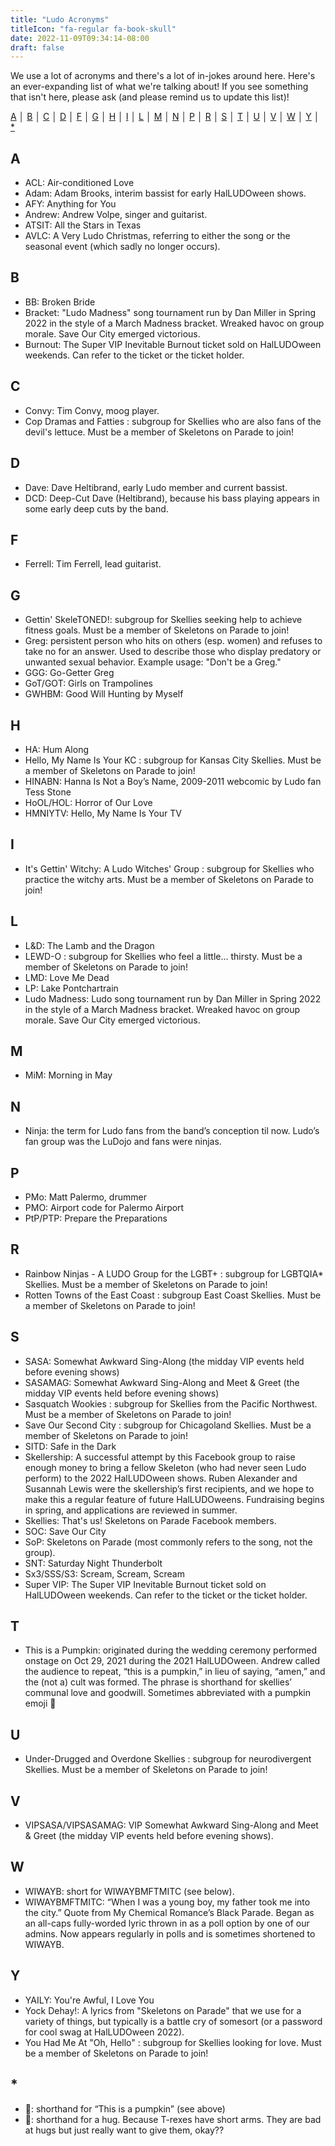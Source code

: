 ```yaml
---
title: "Ludo Acronyms"
titleIcon: "fa-regular fa-book-skull"
date: 2022-11-09T09:34:14-08:00
draft: false
---
```

We use a lot of acronyms and there's a lot of in-jokes around here.  Here's an ever-expanding list of what we're talking about!  If you see something that isn't here, please ask (and please remind us to update this list)!


[A](#a) │ [B](#b) │ [C](#c) │ [D](#d) │ [F](#f) │ [G](#g) │ 
[H](#h) │ [I](#i) │ [L](#l) │ [M](#m) │ [N](#n) │ 
[P](#p) │ [R](#r) │ [S](#s) │ [T](#t) │ [U](#u) │ 
[V](#v) │ [W](#w) │ [Y](#y) │ [*](#*)


## A
- ACL: Air-conditioned Love
- Adam: Adam Brooks, interim bassist for early HalLUDOween shows.
- AFY: Anything for You
- Andrew: Andrew Volpe, singer and guitarist.
- ATSIT: All the Stars in Texas
- AVLC: A Very Ludo Christmas, referring to either the song or the seasonal event (which sadly no longer occurs).

## B
- BB: Broken Bride
- Bracket: "Ludo Madness" song tournament run by Dan Miller in Spring 2022 in the style of a March Madness bracket. Wreaked havoc on group morale. Save Our City emerged victorious.
- Burnout: The Super VIP Inevitable Burnout ticket sold on HalLUDOween weekends. Can refer to the ticket or the ticket holder.

## C
- Convy: Tim Convy, moog player.
- Cop Dramas and Fatties : subgroup for Skellies who are also fans of the devil's lettuce. Must be a member of Skeletons on Parade to join!

## D
- Dave: Dave Heltibrand, early Ludo member and current bassist.
- DCD: Deep-Cut Dave (Heltibrand), because his bass playing appears in some early deep cuts by the band.

## F
- Ferrell: Tim Ferrell, lead guitarist.

## G
- Gettin' SkeleTONED!: subgroup for Skellies seeking help to achieve fitness goals. Must be a member of Skeletons on Parade to join!
- Greg: persistent person who hits on others (esp. women) and refuses to take no for an answer. Used to describe those who display predatory or unwanted sexual behavior. Example usage: "Don't be a Greg."
- GGG: Go-Getter Greg
- GoT/GOT: Girls on Trampolines
- GWHBM: Good Will Hunting by Myself

## H
- HA: Hum Along
- Hello, My Name Is Your KC : subgroup for Kansas City Skellies. Must be a member of Skeletons on Parade to join!
- HINABN: Hanna Is Not a Boy’s Name, 2009-2011 webcomic by Ludo fan Tess Stone
- HoOL/HOL: Horror of Our Love
- HMNIYTV: Hello, My Name Is Your TV

## I
- It's Gettin' Witchy: A Ludo Witches' Group : subgroup for Skellies who practice the witchy arts. Must be a member of Skeletons on Parade to join!

## L
- L&D: The Lamb and the Dragon
- LEWD-O : subgroup for Skellies who feel a little… thirsty. Must be a member of Skeletons on Parade to join!
- LMD: Love Me Dead
- LP: Lake Pontchartrain
- Ludo Madness: Ludo song tournament run by Dan Miller in Spring 2022 in the style of a March Madness bracket. Wreaked havoc on group morale. Save Our City emerged victorious.
## M
- MiM: Morning in May

## N
- Ninja: the term for Ludo fans from the band’s conception til now. Ludo’s fan group was the LuDojo and fans were ninjas.

## P
- PMo: Matt Palermo, drummer
- PMO: Airport code for Palermo Airport
- PtP/PTP: Prepare the Preparations

## R
- Rainbow Ninjas - A LUDO Group for the LGBT+ : subgroup for LGBTQIA* Skellies. Must be a member of Skeletons on Parade to join!
- Rotten Towns of the East Coast : subgroup East Coast Skellies. Must be a member of Skeletons on Parade to join!

## S
- SASA: Somewhat Awkward Sing-Along (the midday VIP events held before evening shows)
- SASAMAG: Somewhat Awkward Sing-Along and Meet & Greet (the midday VIP events held before evening shows)
- Sasquatch Wookies : subgroup for Skellies from the Pacific Northwest. Must be a member of Skeletons on Parade to join!
- Save Our Second City : subgroup for Chicagoland Skellies. Must be a member of Skeletons on Parade to join!
- SITD: Safe in the Dark
- Skellership: A successful attempt by this Facebook group to raise enough money to bring a fellow Skeleton (who had never seen Ludo perform) to the 2022 HalLUDOween shows. Ruben Alexander and Susannah Lewis were the skellership’s first recipients, and we hope to make this a regular feature of future HalLUDOweens. Fundraising begins in spring, and applications are reviewed in summer.
- Skellies: That's us! Skeletons on Parade Facebook members.
- SOC: Save Our City
- SoP: Skeletons on Parade (most commonly refers to the song, not the group).
- SNT: Saturday Night Thunderbolt
- Sx3/SSS/S3: Scream, Scream, Scream
- Super VIP: The Super VIP Inevitable Burnout ticket sold on HalLUDOween weekends. Can refer to the ticket or the ticket holder.

## T
- This is a Pumpkin: originated during the wedding ceremony performed onstage on Oct 29, 2021 during the 2021 HalLUDOween. Andrew called the audience to repeat, “this is a pumpkin,” in lieu of saying, “amen,” and the (not a) cult was formed. The phrase is shorthand for skellies’ communal love and goodwill. Sometimes abbreviated with a pumpkin emoji 🎃

## U
- Under-Drugged and Overdone Skellies : subgroup for neurodivergent Skellies. Must be a member of Skeletons on Parade to join!

## V
- VIPSASA/VIPSASAMAG: VIP Somewhat Awkward Sing-Along and Meet & Greet (the midday VIP events held before evening shows).

## W
- WIWAYB: short for WIWAYBMFTMITC (see below).
- WIWAYBMFTMITC: “When I was a young boy, my father took me into the city.” Quote from My Chemical Romance’s Black Parade. Began as an all-caps fully-worded lyric thrown in as a poll option by one of our admins. Now appears regularly in polls and is sometimes shortened to WIWAYB.

## Y
- YAILY: You're Awful, I Love You
- Yock Dehay!: A lyrics from "Skeletons on Parade" that we use for a variety of things, but typically is a battle cry of somesort (or a password for cool swag at HalLUDOween 2022).
- You Had Me At "Oh, Hello" : subgroup for Skellies looking for love. Must be a member of Skeletons on Parade to join!

## *
- 🎃: shorthand for “This is a pumpkin” (see above)
- 🦖: shorthand for a hug. Because T-rexes have short arms. They are bad at hugs but just really want to give them, okay??
